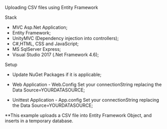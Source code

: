 Uploading CSV files using Entity Framework

Stack

- MVC Asp.Net Application;
- Entity Framework;
- UnityMVC (Dependency injection into controllers);
- C#,HTML, CSS and JavaScript;
- MS SqlServer Express;
- Visual Studio 2017 (.Net Framework 4.6);

Setup

- Update NuGet Packages if it is applicable;
- Web Application - Web.Config
	Set your connectionString replacing the Data Source=YOURDATASOURCE;
	
- Unittest Application - App.config
	Set your connectionString replacing the Data Source=YOURDATASOURCE;
	
	
**This example uploads a CSV file into Entity Framework Object, and inserts in a temporary database. 
	